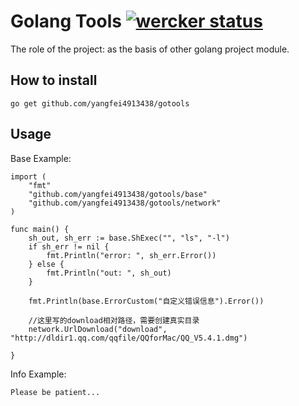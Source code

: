 # Golang Tools [![wercker status](https://app.wercker.com/status/49eb7e5141480529ed7d4e53fe13ab00/s/master "wercker status")](https://app.wercker.com/project/byKey/49eb7e5141480529ed7d4e53fe13ab00)

The role of the project: as the basis of other golang project module.

## How to install
    go get github.com/yangfei4913438/gotools

## Usage
Base Example: 

    import (
    	"fmt"
    	"github.com/yangfei4913438/gotools/base"
    	"github.com/yangfei4913438/gotools/network"
    )
    
    func main() {
    	sh_out, sh_err := base.ShExec("", "ls", "-l")
    	if sh_err != nil {
    		fmt.Println("error: ", sh_err.Error())
    	} else {
    		fmt.Println("out: ", sh_out)
    	}
    
    	fmt.Println(base.ErrorCustom("自定义错误信息").Error())
    
    	//这里写的download相对路径，需要创建真实目录
    	network.UrlDownload("download", "http://dldir1.qq.com/qqfile/QQforMac/QQ_V5.4.1.dmg")
    
    }

Info Example: 
    
    Please be patient...
